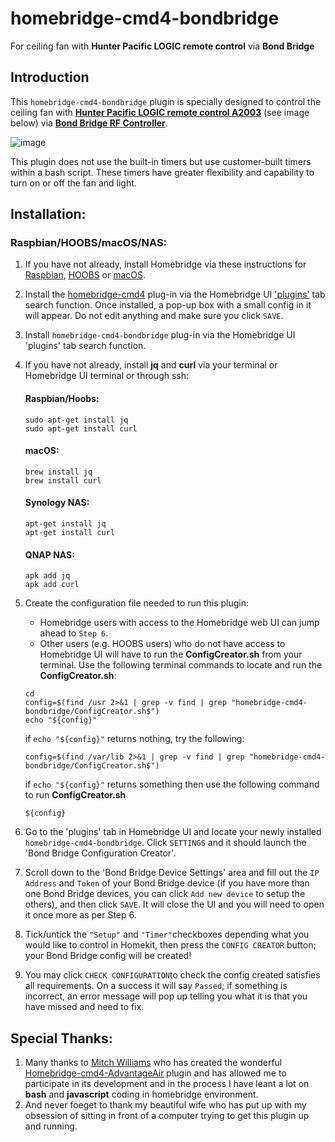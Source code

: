 # homebridge-cmd4-bondbridge
For ceiling fan with **Hunter Pacific LOGIC remote control** via **Bond Bridge**

## Introduction
This `homebridge-cmd4-bondbridge` plugin is specially designed to control the ceiling fan with **[Hunter Pacific LOGIC remote control A2003](https://www.hunterpacificinternational.com/remotes)** (see image below) via **[Bond Bridge RF Controller](https://bondhome.io/product/bond-bridge/)**.

![image](https://user-images.githubusercontent.com/96530237/224465046-3ee8211e-c92c-4c8f-9119-77256fd9e0e9.png)

This plugin does not use the built-in timers but use customer-built timers within a bash script. These timers have greater flexibility and capability to turn on or off the fan and light.

## Installation:
### Raspbian/HOOBS/macOS/NAS:
1. If you have not already, install Homebridge via these instructions for [Raspbian](https://github.com/homebridge/homebridge/wiki/Install-Homebridge-on-Raspbian), [HOOBS](https://support.hoobs.org/docs) or [macOS](https://github.com/homebridge/homebridge/wiki/Install-Homebridge-on-macOS).
2. Install the [homebridge-cmd4](https://github.com/ztalbot2000/homebridge-cmd4) plug-in via the Homebridge UI ['plugins'](https://github.com/oznu/homebridge-config-ui-x#plugin-screen) tab search function. Once installed, a pop-up box with a small config in it will appear. Do not edit anything and make sure you click `SAVE`.
3. Install `homebridge-cmd4-bondbridge` plug-in via the Homebridge UI 'plugins' tab search function.
4. If you have not already, install  <B>jq</B> and <B>curl</B> via your terminal or Homebridge UI terminal or through ssh: 


     #### Raspbian/Hoobs:
     ```shell
     sudo apt-get install jq
     sudo apt-get install curl
     ```
     #### macOS:
     ```shell
     brew install jq
     brew install curl
     ```
     #### Synology NAS:

     ```shell
     apt-get install jq
     apt-get install curl
     ```
     #### QNAP NAS:

     ```shell
     apk add jq
     apk add curl
     ```

5. Create the configuration file needed to run this plugin:
     * Homebridge users with access to the Homebridge web UI can jump ahead to `Step 6`.
     * Other users (e.g. HOOBS users) who do not have access to  Homebridge UI will have to run the **ConfigCreator.sh** from your terminal.  Use the following terminal commands to locate and run the **ConfigCreator.sh**:
     ```shell
     cd
     config=$(find /usr 2>&1 | grep -v find | grep "homebridge-cmd4-bondbridge/ConfigCreator.sh$")
     echo "${config}"
     ``` 
     if `echo "${config}"` returns nothing, try the following:
     ```shell
     config=$(find /var/lib 2>&1 | grep -v find | grep "homebridge-cmd4-bondbridge/ConfigCreator.sh$")
     ``` 
     if `echo "${config}"` returns something then use the following command to run **ConfigCreator.sh**
     ```shell
     ${config}
     ``` 


6. Go to the 'plugins' tab in Homebridge UI and locate your newly installed `homebridge-cmd4-bondbridge`. Click `SETTINGS` and it should launch the 'Bond Bridge Configuration Creator'.

7. Scroll down to the 'Bond Bridge Device Settings' area and fill out the `IP Address` and `Token` of your Bond Bridge device (if you have more than one Bond Bridge devices, you can click `Add new device` to setup the others), and then click `SAVE`. It will close the UI and you will need to open it once more as per Step 6.
10. Tick/untick the `"Setup"` and `"Timer"`checkboxes depending what you would like to control in Homekit, then press the `CONFIG CREATOR` button; your Bond Bridge config will be created!
11. You may click `CHECK CONFIGURATION`to check the config created satisfies all requirements. On a success it will say `Passed`; if something is incorrect, an error message will pop up telling you what it is that you have missed and need to fix.

## Special Thanks:
1. Many thanks to [Mitch Williams](https://github.com/mitch7391) who has created the wonderful [Homebridge-cmd4-AdvantageAir](https://github.com/mitch7391/homebridge-cmd4-AdvantageAir) plugin and has allowed me to participate in its development and in the process I have leant a lot on **bash** and **javascript** coding in homebridge environment.
2. And never foeget to thank my beautiful wife who has put up with my obsession of sitting in front of a computer trying to get this plugin up and running.
